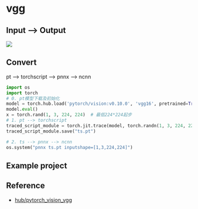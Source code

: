 # vgg

## Input --> Output

![](https://pytorch.org/assets/images/vgg.png)

## Convert 

pt -->  torchscript --> pnnx --> ncnn

```python
import os
import torch
# 0. pt模型下载及初始化
model = torch.hub.load('pytorch/vision:v0.10.0', 'vgg16', pretrained=True)  # vgg11_bn vgg13 vgg13_bn vgg16_bn vgg19_bn vgg19
model.eval()
x = torch.rand(1, 3, 224, 224)  # 最低224*224起步
# 1. pt --> torchscript
traced_script_module = torch.jit.trace(model, torch.randn(1, 3, 224, 224), strict=False)
traced_script_module.save("ts.pt")

# 2. ts --> pnnx --> ncnn
os.system("pnnx ts.pt inputshape=[1,3,224,224]")
```

## Example project


## Reference

- [hub/pytorch_vision_vgg](https://pytorch.org/hub/pytorch_vision_vgg/)


